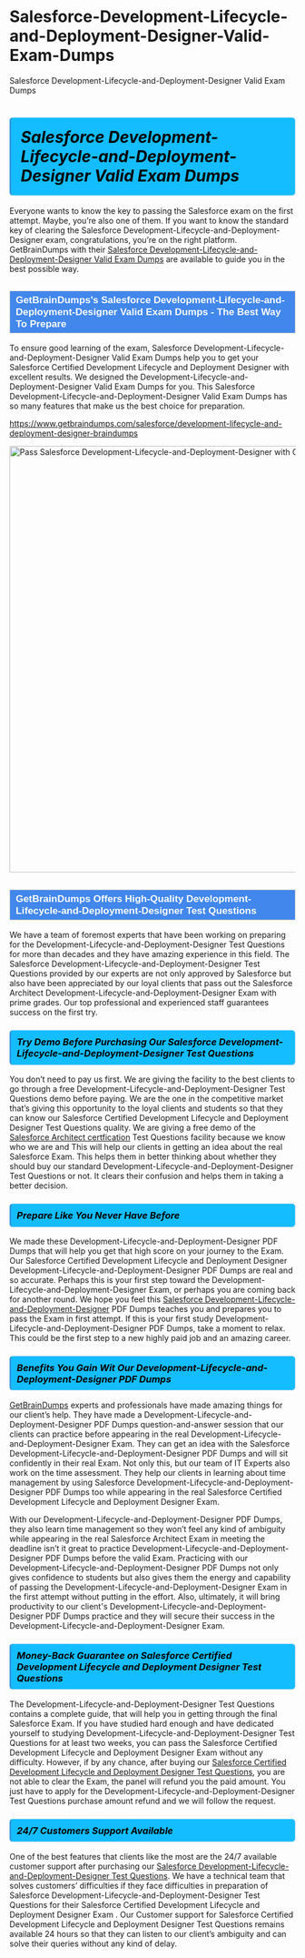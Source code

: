 # Salesforce-Development-Lifecycle-and-Deployment-Designer-Valid-Exam-Dumps
Salesforce Development-Lifecycle-and-Deployment-Designer Valid Exam Dumps
<h1><strong><span style="display: block; color: #000000; background: #14BDFF; border: 0.5px solid #AED6F1; border-left: 3px solid #3498DB; padding: .6em; border-radius: 6px;">                     <em>Salesforce Development-Lifecycle-and-Deployment-Designer <span class="exam_variation">Valid Exam Dumps</span> </em>                </span></strong>            </h1>                        <p>Everyone wants to know the key to passing the Salesforce exam on the first attempt. Maybe, you’re also one of them. If you want to know the standard key of             clearing the Salesforce Development-Lifecycle-and-Deployment-Designer exam, congratulations, you’re on the right platform. GetBrainDumps with their             <a href="https://www.getbraindumps.com/salesforce/development-lifecycle-and-deployment-designer-braindumps">Salesforce Development-Lifecycle-and-Deployment-Designer <span class="exam_variation">Valid Exam Dumps</span></a> are available to guide you in the best possible way.</p>                        <h2 style="background: #4287ec; border: 1px solid #cccccc; padding: 5px 10px;">                <span style="color: #ffffff;">                    <span style="font-size: 11pt;">                        <span style="line-height: normal;">                            <span style="font-family: Calibri,sans-serif;">                                <strong>                                    <span style="font-size: 13.0pt;">GetBrainDumps's Salesforce Development-Lifecycle-and-Deployment-Designer <span class="exam_variation">Valid Exam Dumps</span> - The Best Way To Prepare</span>                                </strong>                            </span>                        </span>                    </span>                </span>            </h2>                        <p>To ensure good learning of the exam,  Salesforce Development-Lifecycle-and-Deployment-Designer <span class="exam_variation">Valid Exam Dumps</span> help you to get your Salesforce Certified Development Lifecycle and Deployment Designer with excellent results.             We designed the Development-Lifecycle-and-Deployment-Designer <span class="exam_variation">Valid Exam Dumps</span> for you. This Salesforce Development-Lifecycle-and-Deployment-Designer <span class="exam_variation">Valid Exam Dumps</span> has so many features that make us the best choice for preparation.</p>                        <p><a href="https://www.getbraindumps.com/salesforce/development-lifecycle-and-deployment-designer-braindumps">https://www.getbraindumps.com/salesforce/development-lifecycle-and-deployment-designer-braindumps</a></p>                        <p><a href="https://www.getbraindumps.com/"><img src="https://www.getbraindumps.com/images/get-updated-exam-questions-with-discount-getbraindumps.jpg" class="postImage" alt="Pass Salesforce Development-Lifecycle-and-Deployment-Designer with GetBrainDumps" width="750"></a></p>                            <h2 style="background: #4287ec; border: 1px solid #cccccc; padding: 5px 10px;">                <span style="color: #ffffff;">                    <span style="font-size: 11pt;">                        <span style="line-height: normal;">                            <span style="font-family: Calibri,sans-serif;">                                <strong>                                    <span style="font-size: 13.0pt;">GetBrainDumps Offers High-Quality Development-Lifecycle-and-Deployment-Designer <span class="exam_variation2">Test Questions</span></span>                                </strong>                            </span>                        </span>                    </span>                </span>            </h2>                        <p>We have a team of foremost experts that have been working on preparing for the Development-Lifecycle-and-Deployment-Designer <span class="exam_variation2">Test Questions</span>  for more than decades and they have             amazing experience in this field. The Salesforce Development-Lifecycle-and-Deployment-Designer <span class="exam_variation2">Test Questions</span> provided by our experts are not only approved by Salesforce but also have been             appreciated by our loyal clients that pass out the Salesforce Architect Development-Lifecycle-and-Deployment-Designer Exam with prime grades. Our top professional and             experienced staff guarantees success on the first try.</p>                        <h3>                <strong>                    <span style="display: block; color: #000000; background: #14BDFF; border: 0.5px solid #AED6F1; border-left: 3px solid #3498DB; padding: .6em; border-radius: 6px;">                        <em>Try Demo Before Purchasing Our Salesforce Development-Lifecycle-and-Deployment-Designer <span class="exam_variation2">Test Questions</span></em>                    </span>                </strong>            </h3>                        <p>You don’t need to pay us first. We are giving the facility to the best clients to go through a free Development-Lifecycle-and-Deployment-Designer <span class="exam_variation2">Test Questions</span> demo before paying.             We are the one in the competitive market that’s giving this opportunity to the loyal clients and students so that they can know our             Salesforce Certified Development Lifecycle and Deployment Designer <span class="exam_variation2">Test Questions</span> quality. We are giving a free demo of the <a href="https://www.getbraindumps.com/salesforce/salesforce-architect-braindumps.html">Salesforce Architect certfication</a> <span class="exam_variation2">Test Questions</span> facility             because we know who we are and This will help our clients in getting an idea about the real Salesforce Exam. This helps them in better thinking             about whether they should buy our standard Development-Lifecycle-and-Deployment-Designer <span class="exam_variation2">Test Questions</span> or not. It clears their confusion and helps them in taking a better decision.</p>                        <h3>                <strong>                    <span style="display: block; color: #000000; background: #14BDFF; border: 0.5px solid #AED6F1; border-left: 3px solid #3498DB; padding: .6em; border-radius: 6px;">                        <em>Prepare Like You Never Have Before</em>                    </span>                </strong>            </h3>                        <p>We made these Development-Lifecycle-and-Deployment-Designer <span class="exam_variation3">PDF Dumps</span> that will help you get that high score on your journey to the Exam. Our Salesforce Certified Development Lifecycle and Deployment Designer Development-Lifecycle-and-Deployment-Designer <span class="exam_variation3">PDF Dumps</span>             are real and so accurate. Perhaps this is your first step toward the Development-Lifecycle-and-Deployment-Designer Exam, or perhaps you are coming back for another round. We hope             you feel this <a href="https://www.getbraindumps.com/salesforce-braindumps.html">Salesforce Development-Lifecycle-and-Deployment-Designer</a> <span class="exam_variation3">PDF Dumps</span> teaches you and prepares you to pass the Exam in first attempt. If this is your first study             Development-Lifecycle-and-Deployment-Designer <span class="exam_variation3">PDF Dumps</span>, take a moment to relax. This could be the first step to a new highly paid job and an amazing career.</p>                        <h3>                <strong>                    <span style="display: block; color: #000000; background: #14BDFF; border: 0.5px solid #AED6F1; border-left: 3px solid #3498DB; padding: .6em; border-radius: 6px;">                        <em>Benefits You Gain Wit Our Development-Lifecycle-and-Deployment-Designer <span class="exam_variation3">PDF Dumps</span></em>                    </span>                </strong>            </h3>                        <p><a href="https://www.getbraindumps.com/">GetBrainDumps</a> experts and professionals have made amazing things for our client’s help. They have made a Development-Lifecycle-and-Deployment-Designer <span class="exam_variation3">PDF Dumps</span> question-and-answer session that             our clients can practice before appearing in the real Development-Lifecycle-and-Deployment-Designer Exam. They can get an idea with the  Salesforce Development-Lifecycle-and-Deployment-Designer <span class="exam_variation3">PDF Dumps</span> and will             sit confidently in their real Exam. Not only this, but our team of IT Experts also work on the time assessment. They help our clients in learning about             time management by using Salesforce Development-Lifecycle-and-Deployment-Designer <span class="exam_variation3">PDF Dumps</span>  too while appearing in the real Salesforce Certified Development Lifecycle and Deployment Designer Exam. </p>                        <p>With our Development-Lifecycle-and-Deployment-Designer <span class="exam_variation3">PDF Dumps</span>, they also learn time management so they won’t feel any kind of ambiguity while appearing in the real             Salesforce Architect Exam in meeting the deadline isn’t it great to practice Development-Lifecycle-and-Deployment-Designer <span class="exam_variation3">PDF Dumps</span> before the valid Exam. Practicing with             our Development-Lifecycle-and-Deployment-Designer <span class="exam_variation3">PDF Dumps</span> not only gives confidence to students but also gives them the energy and capability of passing the Development-Lifecycle-and-Deployment-Designer Exam in the first             attempt without putting in the effort. Also, ultimately, it will bring productivity to our client's Development-Lifecycle-and-Deployment-Designer <span class="exam_variation3">PDF Dumps</span> practice and they will             secure their success in the Development-Lifecycle-and-Deployment-Designer Exam.</p>                        <h3>                <strong>                    <span style="display: block; color: #000000; background: #14BDFF; border: 0.5px solid #AED6F1; border-left: 3px solid #3498DB; padding: .6em; border-radius: 6px;">                        <em>Money-Back Guarantee on Salesforce Certified Development Lifecycle and Deployment Designer <span class="exam_variation4">Test Questions</span></em>                    </span>                </strong>            </h3>                        <p>The Development-Lifecycle-and-Deployment-Designer <span class="exam_variation4">Test Questions</span> contains a complete guide, that will help you in getting through the final Salesforce Exam. If you have studied hard enough and have             dedicated yourself to studying Development-Lifecycle-and-Deployment-Designer <span class="exam_variation4">Test Questions</span> for at least two weeks, you can pass the Salesforce Certified Development Lifecycle and Deployment Designer Exam without any difficulty. However,             if by any chance, after buying our <a href="https://www.getbraindumps.com/salesforce/development-lifecycle-and-deployment-designer-braindumps">Salesforce Certified Development Lifecycle and Deployment Designer <span class="exam_variation4">Test Questions</span></a>, you are not able to clear the Exam, the panel will refund you the paid amount.             You just have to apply for the Development-Lifecycle-and-Deployment-Designer <span class="exam_variation4">Test Questions</span> purchase amount refund and we will follow the request.</p>                        <h3>                <strong>                    <span style="display: block; color: #000000; background: #14BDFF; border: 0.5px solid #AED6F1; border-left: 3px solid #3498DB; padding: .6em; border-radius: 6px;">                        <em>24/7 Customers Support Available</em>                    </span>                </strong>            </h3>                        <p>One of the best features that clients like the most are the 24/7 available customer support after purchasing our <a href="https://www.getbraindumps.com/salesforce/development-lifecycle-and-deployment-designer-braindumps">Salesforce Development-Lifecycle-and-Deployment-Designer <span class="exam_variation4">Test Questions</span></a>.             We have a technical team that solves customers’ difficulties if they face difficulties in preparation of Salesforce Development-Lifecycle-and-Deployment-Designer <span class="exam_variation4">Test Questions</span> for             their Salesforce Certified Development Lifecycle and Deployment Designer Exam . Our Customer support for Salesforce Certified Development Lifecycle and Deployment Designer <span class="exam_variation4">Test Questions</span> remains available 24 hours so that they can listen to our             client’s ambiguity and can solve their queries without any kind of delay.</p>                    
